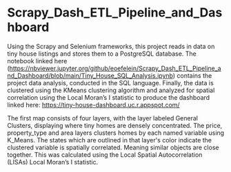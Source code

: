 # Scrapy_Dash_ETL_Pipeline_and_Dashboard
Using the Scrapy and Selenium frameworks, this project reads in data on tiny house listings and stores them to a PostgreSQL database. The notebook linked here (https://nbviewer.jupyter.org/github/eoefelein/Scrapy_Dash_ETL_Pipeline_and_Dashboard/blob/main/Tiny_House_SQL_Analysis.ipynb) contains the project data analysis, conducted in the SQL language. Finally, the data is clustered using the KMeans clustering algorithm and analyzed for spatial correlation using the Local Moran’s I statistic to produce the dashboard linked here: https://tiny-house-dashboard.uc.r.appspot.com/ 

The first map consists of four layers, with the layer labeled General Clusters, displaying where tiny homes are densely concentrated. The price, property_type and area layers clusters homes by each named variable using K_Means. The states which are outlined in that layer's color indicate the clustered variable is spatially correlated. Meaning similar objects are close together. This was calculated using the Local Spatial Autocorrelation (LISAs) Local Moran’s I statistic.
